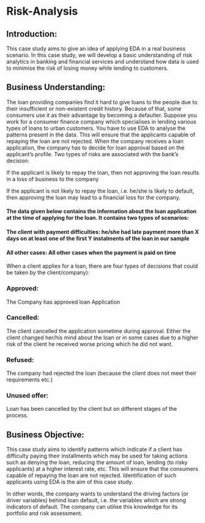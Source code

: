# Risk-Analysis

## Introduction: 

This case study aims to give an idea of applying EDA in a real business scenario. In this case study, we will develop a basic understanding of risk analytics in banking and financial services and understand how data is used to minimise the risk of losing money while lending to customers.

## Business Understanding: 

The loan providing companies find it hard to give loans to the people due to their insufficient or non-existent credit history. Because of that, some consumers use it as their advantage by becoming a defaulter. Suppose you work for a consumer finance company which specialises in lending various types of loans to urban customers. You have to use EDA to analyse the patterns present in the data. This will ensure that the applicants capable of repaying the loan are not rejected.
When the company receives a loan application, the company has to decide for loan approval based on the applicant’s profile. Two types of risks are associated with the bank’s decision:

If the applicant is likely to repay the loan, then not approving the loan results in a loss of business to the company

If the applicant is not likely to repay the loan, i.e. he/she is likely to default, then approving the loan may lead to a financial loss for the company.

#### The data given below contains the information about the loan application at the time of applying for the loan. It contains two types of scenarios:

#### The client with payment difficulties: he/she had late payment more than X days on at least one of the first Y instalments of the loan in our sample

#### All other cases: All other cases when the payment is paid on time

When a client applies for a loan, there are four types of decisions that could be taken by the client/company):

### Approved: 
The Company has approved loan Application

### Cancelled: 
The client cancelled the application sometime during approval. Either the client changed her/his mind about the loan or in some cases due to a higher risk of the client he received worse pricing which he did not want.

### Refused: 
The company had rejected the loan (because the client does not meet their requirements etc.)

### Unused offer: 
Loan has been cancelled by the client but on different stages of the process.

## Business Objective: 

This case study aims to identify patterns which indicate if a client has difficulty paying their installments which may be used for taking actions such as denying the loan, reducing the amount of loan, lending (to risky applicants) at a higher interest rate, etc. This will ensure that the consumers capable of repaying the loan are not rejected. Identification of such applicants using EDA is the aim of this case study.

In other words, the company wants to understand the driving factors (or driver variables) behind loan default, i.e. the variables which are strong indicators of default. The company can utilise this knowledge for its portfolio and risk assessment.


